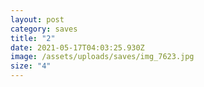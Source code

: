 ```yaml
---
layout: post
category: saves
title: "2"
date: 2021-05-17T04:03:25.930Z
image: /assets/uploads/saves/img_7623.jpg
size: "4"
---
```

